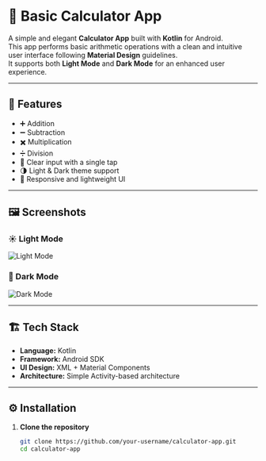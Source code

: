 # 🧮 Basic Calculator App

A simple and elegant **Calculator App** built with **Kotlin** for Android.  
This app performs basic arithmetic operations with a clean and intuitive user interface following **Material Design** guidelines.  
It supports both **Light Mode** and **Dark Mode** for an enhanced user experience.

---

## 🚀 Features

- ➕ Addition
- ➖ Subtraction
- ✖️ Multiplication
- ➗ Division
- 🧹 Clear input with a single tap
- 🌗 Light & Dark theme support
- 📱 Responsive and lightweight UI

---

## 🖼️ Screenshots

### ☀️ Light Mode
![Light Mode](https://i.postimg.cc/QN79FDs5/Screenshot-from-2025-10-21-20-24-31.png)

### 🌙 Dark Mode
![Dark Mode](https://i.postimg.cc/QN79FDs5/Screenshot-from-2025-10-21-20-24-31.png)

---

## 🏗️ Tech Stack

- **Language:** Kotlin
- **Framework:** Android SDK
- **UI Design:** XML + Material Components
- **Architecture:** Simple Activity-based architecture

---

## ⚙️ Installation

1. **Clone the repository**
   ```bash
   git clone https://github.com/your-username/calculator-app.git
   cd calculator-app
